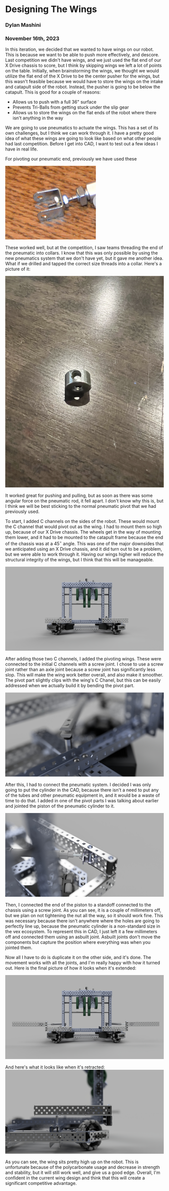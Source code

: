 # Designing The Wings
### Dylan Mashini
### November 16th, 2023

In this iteration, we decided that we wanted to have wings on our robot. This is because we want to be able to push more effectively, and descore. Last competition we didn't have wings, and we just used the flat end of our X Drive chassis to score, but I think by skipping wings we left a lot of points on the table. Initially, when brainstorming the wings, we thought we would utilize the flat end of the X Drive to be the center pusher for the wings, but this wasn't feasible because we would have to store the wings on the intake and catapult side of the robot. Instead, the pusher is going to be below the catapult. This is good for a couple of reasons:
- Allows us to push with a full 36" surface
- Prevents Tri-Balls from getting stuck under the slip gear
- Allows us to store the wings on the flat ends of the robot where there isn't anything in the way

We are going to use pneumatics to actuate the wings. This has a set of its own challenges, but I think we can work through it. I have a pretty good idea of what these wings are going to look like based on what other people had last competition. Before I get into CAD, I want to test out a few ideas I have in real life. 

For pivoting our pneumatic end, previously we have used these

![](images/PneumaticPivot.jpg)

These worked well, but at the competition, I saw teams threading the end of the pneumatic into collars. I know that this was only possible by using the new pneumatics system that we don't have yet, but it gave me another idea. What if we drilled and tapped the correct size threads into a collar. Here's a picture of it:

![](images/ModifiedCollar.jpeg)

It worked great for pushing and pulling, but as soon as there was some angular force on the pneumatic rod, it fell apart. I don't know why this is, but I think we will be best sticking to the normal pneumatic pivot that we had previously used. 

To start, I added C channels on the sides of the robot. These would mount the C channel that would pivot out as the wing. I had to mount them so high up, because of our X Drive chassis. The wheels get in the way of mounting them lower, and it had to be mounted to the catapult frame because the end of the chassis was at a $45^\circ$ angle. This was one of the major downsides that we anticipated using an X Drive chassis, and it did turn out to be a problem, but we were able to work through it. Having our wings higher will reduce the structural integrity of the wings, but I think that this will be manageable. 

![](images/WingBefore.jpeg)

After adding those two C channels, I added the pivoting wings. These were connected to the initial C channels with a screw joint. I chose to use a screw joint rather than an axle joint because a screw joint has significantly less slop. This will make the wing work better overall, and also make it smoother. The pivot part slightly clips with the wing's C Chanel, but this can be easily addressed when we actually build it by bending the pivot part.

![](images/Asbuilt.jpeg)

After this, I had to connect the pneumatic system. I decided I was only going to put the cylinder in the CAD, because there isn't a need to put any of the tubes and other pneumatic equipment in, and it would be a waste of time to do that. I added in one of the pivot parts I was talking about earlier and jointed the piston of the pneumatic cylinder to it. 

![](images/Joint.jpeg)

Then, I connected the end of the piston to a standoff connected to the chassis using a screw joint. As you can see, it is a couple of millimeters off, but we plan on not tightening the nut all the way, so it should work fine. This was necessary because there isn't anywhere where the holes are going to perfectly line up, because the pneumatic cylinder is a non-standard size in the vex ecosystem. To represent this in CAD, I just left it a few millimeters off and connected them using an asbuilt joint. Asbuilt joints don't move the components but capture the position where everything was when you jointed them. 



Now all I have to do is duplicate it on the other side, and it's done. The movement works with all the joints, and I'm really happy with how it turned out. Here is the final picture of how it looks when it's extended:

![](images/WingsExtended.jpeg)

And here's what it looks like when it's retracted:
![](images/RobotWingBlur.jpg)


As you can see, the wing sits pretty high up on the robot. This is unfortunate because of the polycarbonate usage and decrease in strength and stability, but it will still work well, and give us a good edge. Overall, I'm confident in the current wing design and think that this will create a significant competitive advantage. 
